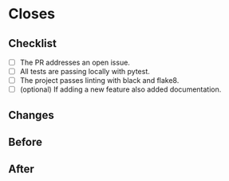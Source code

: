 # Closes #

## Checklist

- [ ] The PR addresses an open issue.
- [ ] All tests are passing locally with pytest.
- [ ] The project passes linting with black and flake8.
- [ ] (optional) If adding a new feature also added documentation.

## Changes

## Before

## After